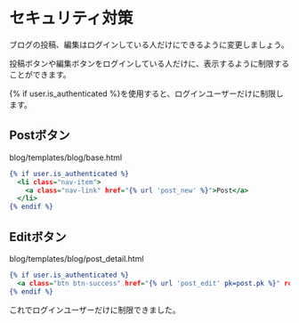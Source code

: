# セキュリティ対策

ブログの投稿、編集はログインしている人だけにできるように変更しましょう。

投稿ボタンや編集ボタンをログインしている人だけに、表示するように制限することができます。

\{% if user.is_authenticated %\}を使用すると、ログインユーザーだけに制限します。

## Postボタン

blog/templates/blog/base.html
```html:blog/templates/blog/base.html
{% if user.is_authenticated %}
  <li class="nav-item">
    <a class="nav-link" href="{% url 'post_new' %}">Post</a>
  </li>
{% endif %}
```

## Editボタン

blog/templates/blog/post_detail.html
```html:blog/templates/blog/post_detail.html
{% if user.is_authenticated %}
  <a class="btn btn-success" href="{% url 'post_edit' pk=post.pk %}" role="button">Edit</a>
{% endif %}
```

これでログインユーザーだけに制限できました。
